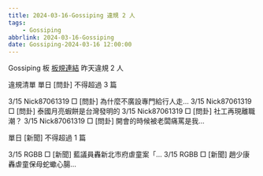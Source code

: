 ```yaml
---
title: 2024-03-16-Gossiping 違規 2 人
tags:
    - Gossiping
abbrlink: 2024-03-16-Gossiping
date: Gossiping-2024-03-16 12:00:00
---
```

Gossiping 板 [板規連結](https://www.ptt.cc/bbs/Gossiping/M.1637425085.A.07D.html)
昨天違規 2 人
<!-- more -->

違規清單
單日 [問卦] 不得超過 3 篇

3/15 Nick87061319 □ [問卦] 為什麼不廣設專門給行人走…
3/15 Nick87061319 □ [問卦] 泰國月亮蝦餅是台灣發明的
3/15 Nick87061319 □ [問卦] 社工再現離職潮？
3/15 Nick87061319 □ [問卦] 開會的時候被老闆痛罵是我…

單日 [新聞] 不得超過 1 篇

3/15 RGBB □ [新聞] 藍議員轟新北市府虐童案「…
3/15 RGBB □ [新聞] 趙少康轟虐童保母蛇蠍心腸…